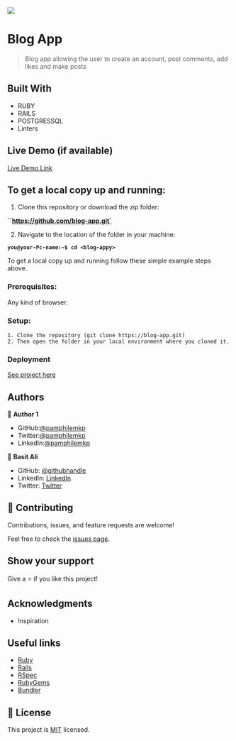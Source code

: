 ![](https://img.shields.io/badge/Microverse-blueviolet)

# Blog App
> Blog app allowing the user to create an account, post comments, add likes and make posts 

## Built With

- RUBY
- RAILS
- POSTGRESSQL
- Linters

## Live Demo (if available)

[Live Demo Link](https://livedemo.com)
## To get a local copy up and running:

1. Clone this repository or download the zip folder:

**``https://github.com/blog-app.git`**

2. Navigate to the location of the folder in your machine:

**``you@your-Pc-name:~$ cd <blog-appy>``**

To get a local copy up and running follow these simple example steps above.


### Prerequisites: 
Any kind of browser. 

### Setup:
    1. Clone the repository (git clone https://blog-app.git)
    2. Then open the folder in your local environment where you cloned it.

### Deployment


[See project here]()

## Authors

👤 **Author 1**

   - GitHub:[@pamphilemkp](https://github.com/pamphilemkp)
   - Twitter:[@pamphilemkp](https://Twitter.com/PamphileMusonda)
   - LinkedIn:[@pamphilemkp](https://www.linkedin.com/in/pamphile-musonda)

👤 **Basit Ali**

- GitHub: [@githubhandle](https://github.com/basitali111)
- LinkedIn: [LinkedIn](https://www.linkedin.com/in/basit-ali-jobs/)
- Twitter: [Twitter](https://twitter.com/BasitAl35031734)

## 🤝 Contributing

Contributions, issues, and feature requests are welcome!

Feel free to check the [issues page](https://github.com/Pamphilemkp/blog-app/issues).

## Show your support

Give a ⭐️ if you like this project!

## Acknowledgments
- Inspiration

## Useful links

- [Ruby](https://ruby-doc.org/)
- [Rails](https://guides.rubyonrails.org/)
- [RSpec](https://rspec.info/)
- [RubyGems](https://rubygems.org/)
- [Bundler](https://bundler.io/)

## 📝 License

This project is [MIT](./MIT.md) licensed.
